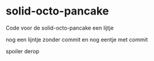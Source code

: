 # solid-octo-pancake
Code voor de solid-octo-pancake
een lijtje

nog een lijntje zonder commit
en nog eentje met commit

spoiler derop
